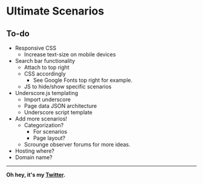 # Ultimate Scenarios

## To-do
* Responsive CSS
  * Increase text-size on mobile devices
* Search bar functionality
  * Attach to top right
  * CSS accordingly
    * See Google Fonts top right for example.
  * JS to hide/show specific scenarios
* Underscore.js templating
  * Import underscore
  * Page data JSON architecture
  * Underscore script template
* Add more scenarios!
  * Categorization?
    * For scenarios
    * Page layout?
  * Scrounge observer forums for more ideas.
* Hosting where?
* Domain name?

---
**Oh hey, it's my [Twitter](https://www.twitter.com/Styxx__).**